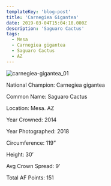 ```yaml
---
templateKey: 'blog-post'
title: 'Carnegiea Gigantea'
date: 2019-03-04T15:04:10.000Z
description: 'Saguaro Cactus'
tags:
  - Mesa
  - Carnegiea gigantea
  - Saguaro Cactus
  - AZ
---
```


![carnegiea-gigantea_01](img/carnegiea-gigantea_01.jpg 'carnegiea-gigantea')

National Champion: Carnegiea gigantea

Common Name: Saguaro Cactus

Location: Mesa. AZ

Year Crowned: 2014

Year Photographed: 2018

Circumference: 119”

Height: 30’

Avg Crown Spread: 9’

Total AF Points: 151
